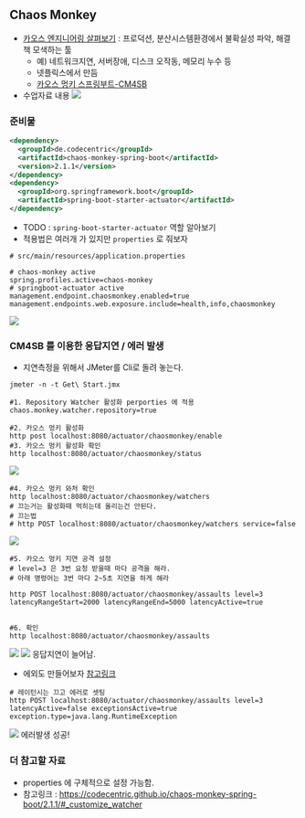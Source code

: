 ## Chaos Monkey

- [카오스 엔지니어링 살펴보기](http://channy.creation.net/blog/1173)
  : 프로덕션, 분산시스템환경에서 불확실성 파악, 해결책 모색하는 툴
  - 예) 네트워크지연, 서버장애, 디스크 오작동, 메모리 누수 등
  - 넷플릭스에서 만듬
  - [카오스 멍키 스프링부트-CM4SB](https://codecentric.github.io/chaos-monkey-spring-boot/)
- 수업자료 내용
![](assets/2022-11-02-13-29-42.png)

### 준비물

```xml
<dependency>
  <groupId>de.codecentric</groupId>
  <artifactId>chaos-monkey-spring-boot</artifactId>
  <version>2.1.1</version>
</dependency>
<dependency>
  <groupId>org.springframework.boot</groupId>
  <artifactId>spring-boot-starter-actuator</artifactId>
</dependency>
```
- TODO : `spring-boot-starter-actuator` 역할 알아보기
- 적용법은 여러개 가 있지만 `properties` 로 줘보자
```properties
# src/main/resources/application.properties

# chaos-monkey active
spring.profiles.active=chaos-monkey
# springboot-actuator active 
management.endpoint.chaosmonkey.enabled=true
management.endpoints.web.exposure.include=health,info,chaosmonkey

```
![](assets/2022-11-02-13-45-50.png)

### CM4SB 를 이용한 응답지연 / 에러 발생

- 지연측정을 위해서 JMeter를 Cli로 돌려 놓는다.
```shell
jmeter -n -t Get\ Start.jmx
```
```properties
#1. Repository Watcher 활성화 perporties 에 적용
chaos.monkey.watcher.repository=true
```

```shell
#2. 카오스 멍키 활성화
http post localhost:8080/actuator/chaosmonkey/enable
#3. 카오스 멍키 활성화 확인
http localhost:8080/actuator/chaosmonkey/status
```
![](assets/2022-11-02-13-57-39.png)

```shell
#4. 카오스 멍키 와처 확인
http localhost:8080/actuator/chaosmonkey/watchers
# 끄는거는 활성화때 먹히는데 올리는건 안된다.
# 끄는법
# http POST localhost:8080/actuator/chaosmonkey/watchers service=false
```
![](assets/2022-11-02-13-59-58.png)

```shell
#5. 카오스 멍키 지연 공격 설정
# level=3 은 3번 요청 받을때 마다 공격을 해라. 
# 아래 명령어는 3번 마다 2~5초 지연을 하게 해라

http POST localhost:8080/actuator/chaosmonkey/assaults level=3 latencyRangeStart=2000 latencyRangeEnd=5000 latencyActive=true


#6. 확인
http localhost:8080/actuator/chaosmonkey/assaults
```
![](assets/2022-11-02-14-03-35.png)
![](assets/2022-11-02-14-07-19.png)
  응답지연이 늘어남.

- 에외도 만들어보자 [참고링크](https://codecentric.github.io/chaos-monkey-spring-boot/2.1.1/#_examples
)
```shell
# 레이턴시는 끄고 에러로 셋팅
http POST localhost:8080/actuator/chaosmonkey/assaults level=3 latencyActive=false exceptionsActive=true exception.type=java.lang.RuntimeException 
```
![](assets/2022-11-02-14-16-04.png)
  에러발생 성공!

### 더 참고할 자료
- properties 에 구체적으로 설정 가능함.
- 참고링크 : https://codecentric.github.io/chaos-monkey-spring-boot/2.1.1/#_customize_watcher

